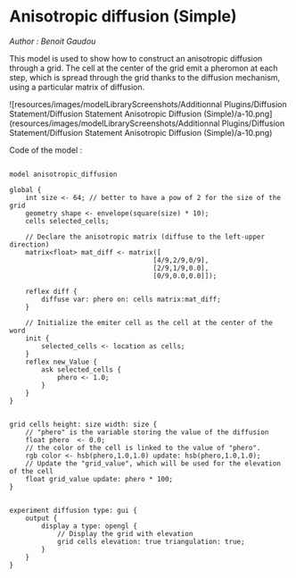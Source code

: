 [//]: # (keyword|operator_hsb)
[//]: # (keyword|statement_diffuse)
[//]: # (keyword|type_matrix)
[//]: # (keyword|concept_diffusion)
[//]: # (keyword|concept_matrix)
[//]: # (keyword|concept_math)
[//]: # (keyword|concept_elevation)
# Anisotropic diffusion (Simple)


_Author : Benoit Gaudou_

This model is used to show how to construct an anisotropic diffusion through a grid. The cell at the center of the grid emit a pheromon at each step, which is spread through the grid thanks to the diffusion mechanism, using a particular matrix of diffusion.


![resources/images/modelLibraryScreenshots/Additionnal Plugins/Diffusion Statement/Diffusion Statement Anisotropic Diffusion (Simple)/a-10.png](resources/images/modelLibraryScreenshots/Additionnal Plugins/Diffusion Statement/Diffusion Statement Anisotropic Diffusion (Simple)/a-10.png)

Code of the model : 

```

model anisotropic_diffusion

global {
	int size <- 64; // better to have a pow of 2 for the size of the grid
  	geometry shape <- envelope(square(size) * 10);
  	cells selected_cells;
  	
  	// Declare the anisotropic matrix (diffuse to the left-upper direction)
	matrix<float> mat_diff <- matrix([
									[4/9,2/9,0/9],
									[2/9,1/9,0.0],
									[0/9,0.0,0.0]]);
	
	reflex diff { 
		diffuse var: phero on: cells matrix:mat_diff;
	}

	// Initialize the emiter cell as the cell at the center of the word
	init {
		selected_cells <- location as cells;
	}
	reflex new_Value {
		ask selected_cells {
			phero <- 1.0;
		}
	}
}


grid cells height: size width: size {
	// "phero" is the variable storing the value of the diffusion
	float phero  <- 0.0;
	// the color of the cell is linked to the value of "phero".
	rgb color <- hsb(phero,1.0,1.0) update: hsb(phero,1.0,1.0);
	// Update the "grid_value", which will be used for the elevation of the cell
	float grid_value update: phero * 100;
} 


experiment diffusion type: gui {
	output {
		display a type: opengl {
			// Display the grid with elevation
			grid cells elevation: true triangulation: true;
		}
	}
}
```
